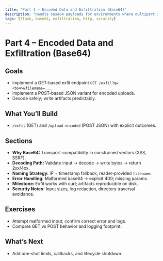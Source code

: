 ```yaml
---
title: "Part 4 – Encoded Data and Exfiltration (Base64)"
description: "Handle base64 payloads for environments where multipart isn’t feasible (XSS/SSRF)."
tags: [flask, base64, exfiltration, http, security]
---
```


# Part 4 – Encoded Data and Exfiltration (Base64)

## Goals
- Implement a GET-based exfil endpoint `GET /exfil?q=<b64>&filename=...`.
- Implement a POST-based JSON variant for encoded uploads.
- Decode safely; write artifacts predictably.

## What You’ll Build
- `/exfil` (GET) and `/upload-encoded` (POST JSON) with explicit outcomes.

## Sections
- **Why Base64:** Transport-compatibility in constrained vectors (XSS, SSRF).
- **Decoding Path:** Validate input → decode → write bytes → return 2xx/4xx.
- **Naming Strategy:** IP + timestamp fallback; reader-provided `filename`.
- **Error Handling:** Malformed base64 → explicit 400; missing params.
- **Milestone:** Exfil works with curl; artifacts reproducible on disk.
- **Security Notes:** Input sizes, log redaction, directory traversal avoidance.

## Exercises
- Attempt malformed input; confirm correct error and logs.
- Compare GET vs POST behavior and logging footprint.

## What’s Next
- Add one-shot limits, callbacks, and lifecycle shutdown.